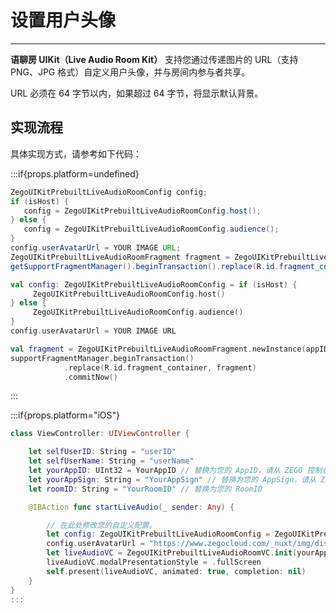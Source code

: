 # 设置用户头像

- - -

**语聊房 UIKit（Live Audio Room Kit）** 支持您通过传递图片的 URL（支持 PNG、JPG 格式）自定义用户头像，并与房间内参与者共享。

<Note title="说明">
URL 必须在 64 字节以内，如果超过 64 字节，将显示默认背景。
</Note>


## 实现流程

具体实现方式，请参考如下代码：

:::if{props.platform=undefined}
<CodeGroup>
```java title="Java"
ZegoUIKitPrebuiltLiveAudioRoomConfig config;
if (isHost) {
   config = ZegoUIKitPrebuiltLiveAudioRoomConfig.host();
} else {
   config = ZegoUIKitPrebuiltLiveAudioRoomConfig.audience();
}
config.userAvatarUrl = YOUR IMAGE URL;
ZegoUIKitPrebuiltLiveAudioRoomFragment fragment = ZegoUIKitPrebuiltLiveAudioRoomFragment.newInstance(appID,appSign, userID, userName, roomID, config);// 请从 ZEGO 控制台获取 AppID、Appsign。
getSupportFragmentManager().beginTransaction().replace(R.id.fragment_container, fragment).commitNow();
```
```kotlin title="Kotlin"
val config: ZegoUIKitPrebuiltLiveAudioRoomConfig = if (isHost) {
     ZegoUIKitPrebuiltLiveAudioRoomConfig.host()
} else {
     ZegoUIKitPrebuiltLiveAudioRoomConfig.audience()
}
config.userAvatarUrl = YOUR IMAGE URL

val fragment = ZegoUIKitPrebuiltLiveAudioRoomFragment.newInstance(appID, appSign, userID, userName, roomID, config)
supportFragmentManager.beginTransaction()
            .replace(R.id.fragment_container, fragment)
            .commitNow()
```
</CodeGroup>
:::

:::if{props.platform="iOS"}
```swift
class ViewController: UIViewController {

    let selfUserID: String = "userID"
    let selfUserName: String = "userName"
    let yourAppID: UInt32 = YourAppID // 替换为您的 AppID，请从 ZEGO 控制台获取。
    let yourAppSign: String = "YourAppSign" // 替换为您的 AppSign，请从 ZEGO 控制台获取。
    let roomID: String = "YourRoomID" // 替换为您的 RoomID

    @IBAction func startLiveAudio(_ sender: Any) {

        // 在此处修改您的自定义配置。
        let config: ZegoUIKitPrebuiltLiveAudioRoomConfig = ZegoUIKitPrebuiltLiveAudioRoomConfig.host()
        config.userAvatarUrl = "https://www.zegocloud.com/_nuxt/img/discord_nav@2x.8739674.png" // 示例
        let liveAudioVC = ZegoUIKitPrebuiltLiveAudioRoomVC.init(yourAppID, appSign: yourAppSign, userID: selfUserID, userName: selfUserName, roomID: roomID, config: config)
        liveAudioVC.modalPresentationStyle = .fullScreen
        self.present(liveAudioVC, animated: true, completion: nil)
    }
}
:::
